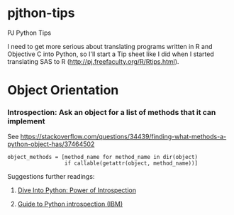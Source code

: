 # pjthon-tips
PJ Python Tips

I need to get more serious about translating programs written in R and
Objective C into Python, so I'll start a Tip sheet like I did when I
started translating SAS to R (http://pj.freefaculty.org/R/Rtips.html).


# Object Orientation

### Introspection: Ask an object for a list of methods that it can implement

See
https://stackoverflow.com/questions/34439/finding-what-methods-a-python-object-has/37464502

```
object_methods = [method_name for method_name in dir(object)
                  if callable(getattr(object, method_name))]
```

Suggestions further readings:

1. [Dive Into Python: Power of
Introspection](https://web.archive.org/web/20180901124519/http://www.diveintopython.net/power_of_introspection/index.html
"Introspection")

2. [Guide to Python introspection (IBM)](https://www.ibm.com/developerworks/library/l-pyint/index.html)


